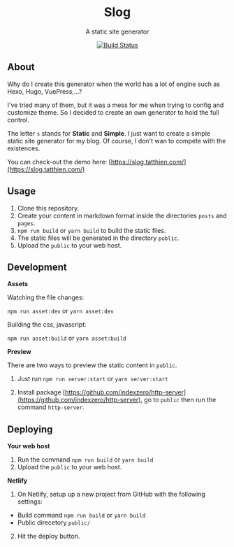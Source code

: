 <h1 align="center">Slog</h1>
<p align="center">A static site generator</p>
<p align="center">
  <a href="https://travis-ci.org/tatthien/slog"><img src="https://travis-ci.org/tatthien/slog.svg?branch=master" alt="Build Status" /></a>
</p>

## About

Why do I create this generator when the world has a lot of engine such as Hexo, Hugo, VuePress,...?

I've tried many of them, but it was a mess for me when trying to config and customize theme. So I decided to create an own generator to hold the full control.

The letter `s` stands for **Static** and **Simple**. I just want to create a simple static site generator for my blog. Of course, I don't wan to compete with the existences.

You can check-out the demo here: [https://slog.tatthien.com/](https://slog.tatthien.com/)

## Usage

1. Clone this repository.
2. Create your content in markdown format inside the directories `posts` and `pages`.
3. `npm run build` or `yarn build` to build the static files.
4. The static files will be generated in the directory `public`.
5. Upload the `public` to your web host.

## Development

**Assets**

Watching the file changes:

`npm run asset:dev` or `yarn asset:dev`

Building the css, javascript:

`npm run asset:build` or `yarn asset:build`

**Preview**

There are two ways to preview the static content in `public`.

1. Just run `npm run server:start` or `yarn server:start`

2. Install package [https://github.com/indexzero/http-server](https://github.com/indexzero/http-server), go to `public` then run the command `http-server`.

## Deploying

**Your web host**

1. Run the command `npm run build` or `yarn build`
2. Upload the `public` to your web host.

**Netlify**

1. On Netlify, setup up a new project from GitHub with the following settings:

- Build command `npm run build` or `yarn build`
- Public direcetory `public/`

2. Hit the deploy button.
